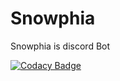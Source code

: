 # Snowphia
Snowphia is discord Bot

[![Codacy Badge](https://app.codacy.com/project/badge/Grade/4b3691a7e8e34620935c705650e014e1)](https://www.codacy.com?utm_source=github.com&amp;utm_medium=referral&amp;utm_content=FreezingRose/Snowphia&amp;utm_campaign=Badge_Grade)
